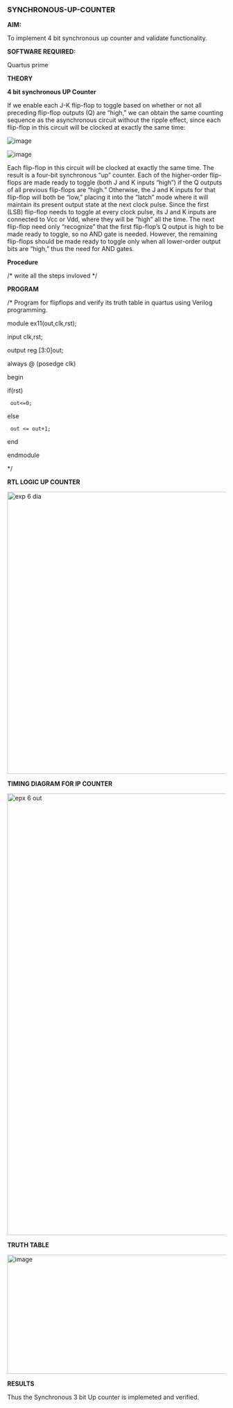 ### SYNCHRONOUS-UP-COUNTER

**AIM:**

To implement 4 bit synchronous up counter and validate functionality.

**SOFTWARE REQUIRED:**

Quartus prime

**THEORY**

**4 bit synchronous UP Counter**

If we enable each J-K flip-flop to toggle based on whether or not all preceding flip-flop outputs (Q) are “high,” we can obtain the same counting sequence as the asynchronous circuit without the ripple effect, since each flip-flop in this circuit will be clocked at exactly the same time:

![image](https://github.com/naavaneetha/SYNCHRONOUS-UP-COUNTER/assets/154305477/d5db3fa0-e413-404c-b80e-b2f39d82e7e8)


![image](https://github.com/naavaneetha/SYNCHRONOUS-UP-COUNTER/assets/154305477/52cb61eb-d04b-442d-810c-31185a68410b)

Each flip-flop in this circuit will be clocked at exactly the same time.
The result is a four-bit synchronous “up” counter. Each of the higher-order flip-flops are made ready to toggle (both J and K inputs “high”) if the Q outputs of all previous flip-flops are “high.”
Otherwise, the J and K inputs for that flip-flop will both be “low,” placing it into the “latch” mode where it will maintain its present output state at the next clock pulse.
Since the first (LSB) flip-flop needs to toggle at every clock pulse, its J and K inputs are connected to Vcc or Vdd, where they will be “high” all the time.
The next flip-flop need only “recognize” that the first flip-flop’s Q output is high to be made ready to toggle, so no AND gate is needed.
However, the remaining flip-flops should be made ready to toggle only when all lower-order output bits are “high,” thus the need for AND gates.

**Procedure**

/* write all the steps invloved */

**PROGRAM**

/* Program for flipflops and verify its truth table in quartus using Verilog programming. 

module ex11(out,clk,rst);

input clk,rst;

output reg [3:0]out;

always @ (posedge clk)

begin

   if(rst)

     out<=0;
   else 
   
     out <= out+1;
     
end

endmodule

*/

**RTL LOGIC UP COUNTER**

<img width="1450" height="651" alt="exp 6 dia" src="https://github.com/user-attachments/assets/232e7360-f7fc-41e9-9d2b-07059720dcb1" />

**TIMING DIAGRAM FOR IP COUNTER**

<img width="1920" height="1019" alt="epx 6 out" src="https://github.com/user-attachments/assets/10c6b899-1293-46a3-bcb8-1260ded77b14" />

**TRUTH TABLE**

<img width="544" height="275" alt="image" src="https://github.com/user-attachments/assets/6fa7011e-ae88-4021-8f5a-6cef38afbb80" />

**RESULTS**

Thus the Synchronous 3 bit Up counter is implemeted and verified.
